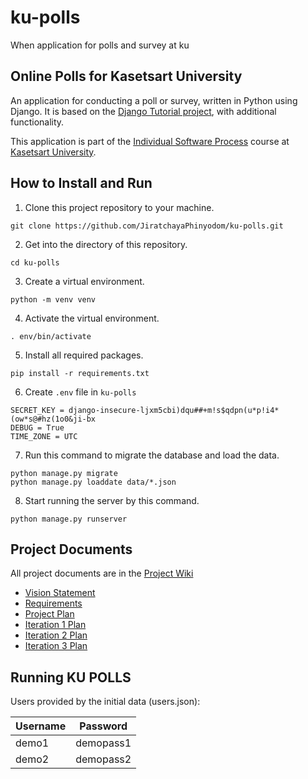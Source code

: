 # ku-polls
When application for polls and survey at ku

## Online Polls for Kasetsart University

An application for conducting a poll or survey, written in Python using Django. It is based on the [Django Tutorial project](https://docs.djangoproject.com/en/4.1/intro/tutorial01/),
with additional functionality.

This application is part of the [Individual Software Process](https://cpske.github.io/ISP) course at [Kasetsart University](https://ku.ac.th).

## How to Install and Run

1. Clone this project repository to your machine.<br>
  ```
  git clone https://github.com/JiratchayaPhinyodom/ku-polls.git
  ```

2. Get into the directory of this repository.<br>
  ```
  cd ku-polls
  ```

3. Create a virtual environment.<br>
  ```
  python -m venv venv
  ```
4. Activate the virtual environment.<br>
  ```
  . env/bin/activate
  ```
5. Install all required packages.
  ```
  pip install -r requirements.txt
  ```
6. Create ```.env``` file in ```ku-polls```
  ```
  SECRET_KEY = django-insecure-ljxm5cbi)dqu##+m!s$qdpn(u*p!i4*(ow*s@#hz(1o0&ji-bx
  DEBUG = True
  TIME_ZONE = UTC
  ```
7. Run this command to migrate the database and load the data.
  ```
  python manage.py migrate
  python manage.py loaddate data/*.json
  ```
8. Start running the server by this command.
  ```
  python manage.py runserver
  ```
  
## Project Documents

All project documents are in the [Project Wiki](../../wiki/Home)

- [Vision Statement](../../wiki/Vision%20Statement)
- [Requirements](../../wiki/Requirements)
- [Project Plan](../../wiki/Development%20Plan)
- [Iteration 1 Plan](../../wiki/Iteration%201%20Plan)
- [Iteration 2 Plan](https://github.com/JiratchayaPhinyodom/ku-polls/wiki/Iteration-2-Plan)
- [Iteration 3 Plan](https://github.com/JiratchayaPhinyodom/ku-polls/wiki/Iteration-3-Plan)

## Running KU POLLS
Users provided by the initial data (users.json):

| Username  | Password  |
|-----------|-----------|
|   demo1   | demopass1 |
|   demo2   | demopass2 |

